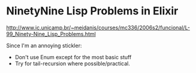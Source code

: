 NinetyNine Lisp Problems in Elixir
======================

http://www.ic.unicamp.br/~meidanis/courses/mc336/2006s2/funcional/L-99_Ninety-Nine_Lisp_Problems.html

Since I'm an annoying stickler:
* Don't use Enum except for the most basic stuff
* Try for tail-recursion where possible/practical.
